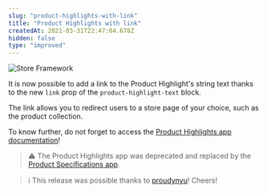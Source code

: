 ```yaml
---
slug: "product-highlights-with-link"
title: "Product Highlights with link"
createdAt: 2021-03-31T22:47:04.678Z
hidden: false
type: "improved"
---
```


![Store Framework](https://raw.githubusercontent.com/vtexdocs/dev-portal-content/main/images/product-highlights-with-link-0.png)

It is now possible to add a link to the Product Highlight's string text thanks to the new `link` prop of the `product-highlight-text` block.

The link allows you to redirect users to a store page of your choice, such as the product collection.

To know further, do not forget to access the [Product Highlights app documentation](https://developers.vtex.com/vtex-developer-docs/docs/vtex-store-components-producthighlights)!

> ⚠️ The Product Highlights app was deprecated and replaced by the [Product Specifications app](https://developers.vtex.com/vtex-developer-docs/docs/vtex-product-specifications).

> ℹ️ This release was possible thanks to [proudynyu](https://github.com/proudynyu)! Cheers!
